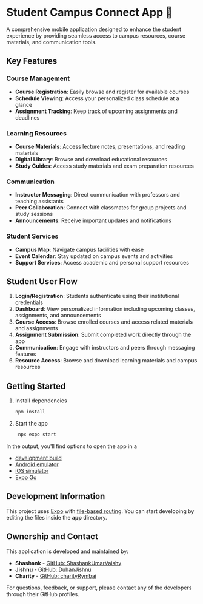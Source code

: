# Student Campus Connect App 📱

A comprehensive mobile application designed to enhance the student experience by providing seamless access to campus resources, course materials, and communication tools.

## Key Features

### Course Management
- **Course Registration**: Easily browse and register for available courses
- **Schedule Viewing**: Access your personalized class schedule at a glance
- **Assignment Tracking**: Keep track of upcoming assignments and deadlines

### Learning Resources
- **Course Materials**: Access lecture notes, presentations, and reading materials
- **Digital Library**: Browse and download educational resources
- **Study Guides**: Access study materials and exam preparation resources

### Communication
- **Instructor Messaging**: Direct communication with professors and teaching assistants
- **Peer Collaboration**: Connect with classmates for group projects and study sessions
- **Announcements**: Receive important updates and notifications

### Student Services
- **Campus Map**: Navigate campus facilities with ease
- **Event Calendar**: Stay updated on campus events and activities
- **Support Services**: Access academic and personal support resources

## Student User Flow

1. **Login/Registration**: Students authenticate using their institutional credentials
2. **Dashboard**: View personalized information including upcoming classes, assignments, and announcements
3. **Course Access**: Browse enrolled courses and access related materials and assignments
4. **Assignment Submission**: Submit completed work directly through the app
5. **Communication**: Engage with instructors and peers through messaging features
6. **Resource Access**: Browse and download learning materials and campus resources

## Getting Started

1. Install dependencies

   ```bash
   npm install
   ```

2. Start the app

   ```bash
    npx expo start
   ```

In the output, you'll find options to open the app in a

- [development build](https://docs.expo.dev/develop/development-builds/introduction/)
- [Android emulator](https://docs.expo.dev/workflow/android-studio-emulator/)
- [iOS simulator](https://docs.expo.dev/workflow/ios-simulator/)
- [Expo Go](https://expo.dev/go)

## Development Information

This project uses [Expo](https://expo.dev) with [file-based routing](https://docs.expo.dev/router/introduction). You can start developing by editing the files inside the **app** directory.

## Ownership and Contact

This application is developed and maintained by:

- **Shashank** - [GitHub: ShashankUmarVaishy](https://github.com/ShashankUmarVaishy)
- **Jishnu** - [GitHub: DuhanJishnu](https://github.com/DuhanJishnu)
- **Charity** - [GitHub: charityRymbai](https://github.com/charityRymbai)

For questions, feedback, or support, please contact any of the developers through their GitHub profiles.
